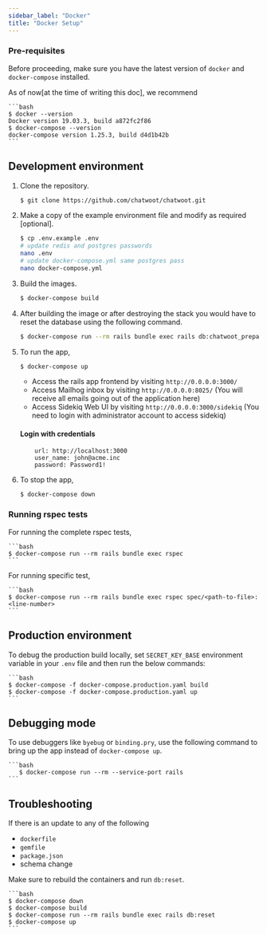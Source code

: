 ```yaml
---
sidebar_label: "Docker"
title: "Docker Setup"
---
```


### Pre-requisites
Before proceeding, make sure you have the latest version of `docker` and `docker-compose` installed.

As of now[at the time of writing this doc], we recommend

    ```bash
    $ docker --version
    Docker version 19.03.3, build a872fc2f86
    $ docker-compose --version
    docker-compose version 1.25.3, build d4d1b42b
    ```

## Development environment

1. Clone the repository.

    ```bash
    $ git clone https://github.com/chatwoot/chatwoot.git
    ```

2. Make a copy of the example environment file and modify as required [optional].

    ```bash
    $ cp .env.example .env
    # update redis and postgres passwords
    nano .env
    # update docker-compose.yml same postgres pass
    nano docker-compose.yml
   ```

3. Build the images.

    ```bash
    $ docker-compose build
    ```

4. After building the image or after destroying the stack you would have to reset the database using the following command.

    ```bash
    $ docker-compose run --rm rails bundle exec rails db:chatwoot_prepare
    ```

5. To run the app,

    ```bash
    $ docker-compose up
    ```

    * Access the rails app frontend by visiting `http://0.0.0.0:3000/`
    * Access Mailhog inbox by visiting `http://0.0.0.0:8025/` (You will receive all emails going out of the application here)
    * Access Sidekiq Web UI by visiting `http://0.0.0.0:3000/sidekiq` (You need to login with administrator account to access sidekiq)

    #### Login with credentials
    ```
        url: http://localhost:3000
        user_name: john@acme.inc
        password: Password1!
    ````

6. To stop the app,

    ```bash
    $ docker-compose down
    ```

### Running rspec tests

For running the complete rspec tests,

    ```bash
    $ docker-compose run --rm rails bundle exec rspec
    ```

For running specific test,

    ```bash
    $ docker-compose run --rm rails bundle exec rspec spec/<path-to-file>:<line-number>
    ```

## Production environment

To debug the production build locally, set `SECRET_KEY_BASE` environment variable in your `.env` file and then run the below commands:

    ```bash
    $ docker-compose -f docker-compose.production.yaml build
    $ docker-compose -f docker-compose.production.yaml up
    ```

## Debugging mode

To use debuggers like `byebug` or `binding.pry`, use the following command to bring up the app instead of `docker-compose up`.

    ```bash
       $ docker-compose run --rm --service-port rails
    ```


## Troubleshooting
If there is an update to any of the following
- `dockerfile`
- `gemfile`
- `package.json`
- schema change

Make sure to rebuild the containers and run `db:reset`.

    ```bash
    $ docker-compose down
    $ docker-compose build
    $ docker-compose run --rm rails bundle exec rails db:reset
    $ docker-compose up
    ```
